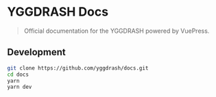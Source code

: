 # YGGDRASH Docs
> Official documentation for the YGGDRASH powered by VuePress.

## Development
```bash
git clone https://github.com/yggdrash/docs.git
cd docs
yarn
yarn dev
```